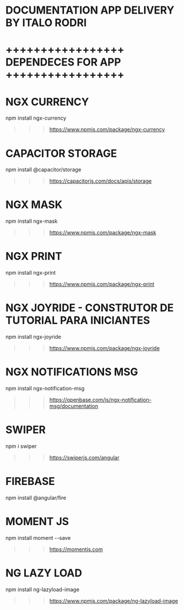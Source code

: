 # DOCUMENTATION APP DELIVERY BY ITALO RODRI

# +++++++++++++++++ DEPENDECES FOR APP +++++++++++++++++

# NGX CURRENCY 
npm install ngx-currency
>>> https://www.npmjs.com/package/ngx-currency

# CAPACITOR STORAGE
npm install @capacitor/storage
>>> https://capacitorjs.com/docs/apis/storage

# NGX MASK
npm install ngx-mask
>>> https://www.npmjs.com/package/ngx-mask

# NGX PRINT
npm install ngx-print
>>> https://www.npmjs.com/package/ngx-print

# NGX JOYRIDE - CONSTRUTOR DE TUTORIAL PARA INICIANTES
npm install ngx-joyride
>>> https://www.npmjs.com/package/ngx-joyride

# NGX NOTIFICATIONS MSG
npm install ngx-notification-msg
>>> https://openbase.com/js/ngx-notification-msg/documentation

# SWIPER
npm i swiper
>>> https://swiperjs.com/angular

# FIREBASE
npm install @angular/fire

# MOMENT JS
npm install moment --save
>>> https://momentjs.com

# NG LAZY LOAD
npm install ng-lazyload-image
>>> https://www.npmjs.com/package/ng-lazyload-image
